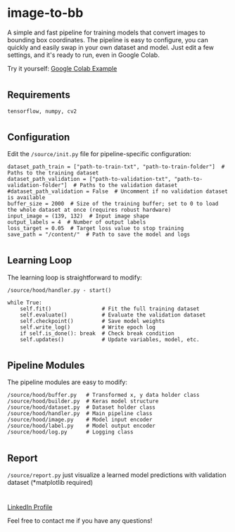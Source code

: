 # image-to-bb

A simple and fast pipeline for training models that convert images to bounding box coordinates.
The pipeline is easy to configure, you can quickly and easily swap in your own dataset and model. Just edit a few settings, and it's ready to run, even in Google Colab.


Try it yourself: [Google Colab Example](https://colab.research.google.com/drive/197-yMBIJNYKqiZvkiz-WuZR2u5u5-XUr?usp=sharing)

#

## Requirements

    tensorflow, numpy, cv2

#

## Configuration

Edit the `/source/init.py` file for pipeline-specific configuration:

    dataset_path_train = ["path-to-train-txt", "path-to-train-folder"]  # Paths to the training dataset
    dataset_path_validation = ["path-to-validation-txt", "path-to-validation-folder"]  # Paths to the validation dataset
    #dataset_path_validation = False  # Uncomment if no validation dataset is available
    buffer_size = 2000  # Size of the training buffer; set to 0 to load the whole dataset at once (requires robust hardware)
    input_image = (139, 132)  # Input image shape
    output_labels = 4  # Number of output labels
    loss_target = 0.05  # Target loss value to stop training
    save_path = "/content/"  # Path to save the model and logs

#

## Learning Loop

The learning loop is straightforward to modify:

`/source/hood/handler.py - start()`

    while True:
        self.fit()                # Fit the full training dataset
        self.evaluate()           # Evaluate the validation dataset
        self.checkpoint()         # Save model weights
        self.write_log()          # Write epoch log
        if self.is_done(): break  # Check break condition
        self.updates()            # Update variables, model, etc.

#

## Pipeline Modules

The pipeline modules are easy to modify:

    /source/hood/buffer.py   # Transformed x, y data holder class
    /source/hood/builder.py  # Keras model structure
    /source/hood/dataset.py  # Dataset holder class
    /source/hood/handler.py  # Main pipeline class
    /source/hood/image.py    # Model input encoder
    /source/hood/label.py    # Model output encoder
    /source/hood/log.py      # Logging class

#

## Report

`/source/report.py` just visualize a learned model predictions with validation dataset (*matplotlib required)

#

[LinkedIn Profile](https://www.linkedin.com/in/sergey-syschenko-027b01318/)

Feel free to contact me if you have any questions!
